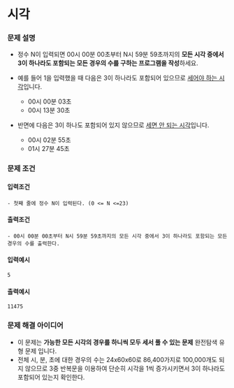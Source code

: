 # 시각

### 문제 설명

- 정수 N이 입력되면 00시 00분 00초부터 N시 59분 59초까지의 **모든 시각 중에서 3이 하나라도 포함되는 모든 경우의 수를 구하는 프로그램을 작성**하세요.
- 예를 들어 1을 입력했을 때 다음은 3이 하나라도 포함되어 있으므로 <u>세어야 하는 시각</u>입니다.
    - 00시 00분 03초
    - 00시 13분 30초

- 반면에 다음은 3이 하나도 포함되어 있지 않으므로 <u>세면 안 되는 시각</u>입니다.
    - 00시 02분 55초
    - 01시 27분 45초

### 문제 조건

#### 입력조건

    - 첫째 줄에 정수 N이 입력된다. (0 <= N <=23)

#### 출력조건

    - 00시 00분 00초부터 N시 59분 59초까지의 모든 시각 중에서 3이 하나라도 포함되는 모든 경우의 수를 출력한다.

#### 입력예시

    5

#### 출력예시

    11475

### 문제 해결 아이디어
- 이 문제는 **가능한 모든 시각의 경우를 하니씩 모두 세서 풀 수 있는 문제** 완전탐색 유형 문제 입니다.
- 전체 시, 분, 초에 대한 경우의 수는 24x60x60로 86,400가지로 100,000개도 되지 않으므로 3중 반복문을 이용하여
단순히 시각을 1씩 증가시키면서 3이 하나라도 포함되어 있는지 확인한다.